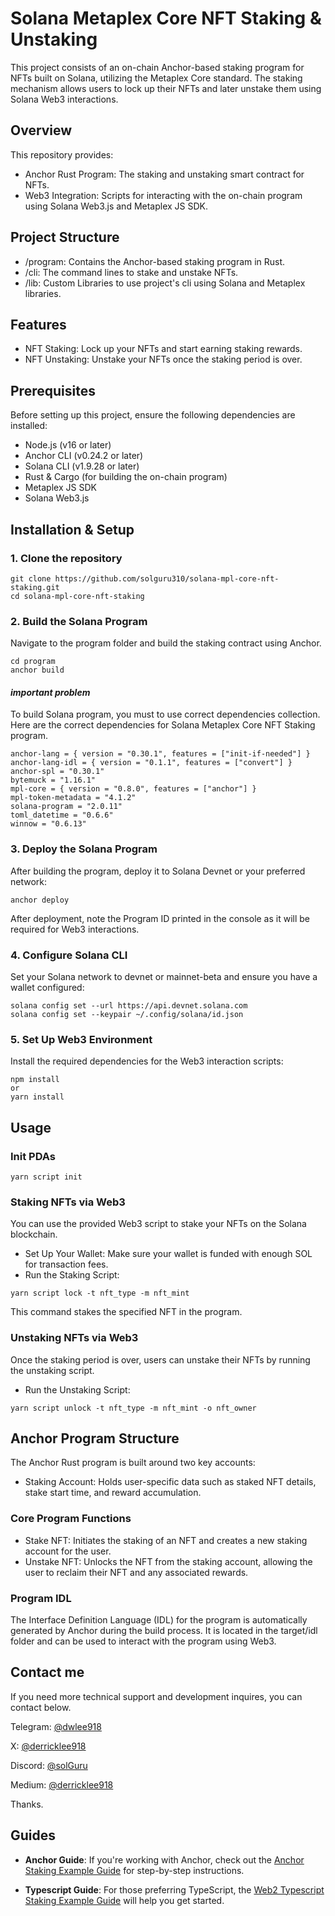 # Solana Metaplex Core NFT Staking & Unstaking

This project consists of an on-chain Anchor-based staking program for NFTs built on Solana, utilizing the Metaplex Core standard. The staking mechanism allows users to lock up their NFTs and later unstake them using Solana Web3 interactions.

## Overview

This repository provides:

- Anchor Rust Program: The staking and unstaking smart contract for NFTs.
- Web3 Integration: Scripts for interacting with the on-chain program using Solana Web3.js and Metaplex JS SDK.

## Project Structure

- /program: Contains the Anchor-based staking program in Rust.
- /cli: The command lines to stake and unstake NFTs.
- /lib: Custom Libraries to use project's cli using Solana and Metaplex libraries.

## Features
- NFT Staking: Lock up your NFTs and start earning staking rewards.
- NFT Unstaking: Unstake your NFTs once the staking period is over.

## Prerequisites
Before setting up this project, ensure the following dependencies are installed:

- Node.js (v16 or later)
- Anchor CLI (v0.24.2 or later)
- Solana CLI (v1.9.28 or later)
- Rust & Cargo (for building the on-chain program)
- Metaplex JS SDK
- Solana Web3.js

## Installation & Setup

### 1. Clone the repository
```
git clone https://github.com/solguru310/solana-mpl-core-nft-staking.git
cd solana-mpl-core-nft-staking
```

### 2. Build the Solana Program
Navigate to the program folder and build the staking contract using Anchor.
```
cd program
anchor build
```

#### *important problem*
To build Solana program, you must to use correct dependencies collection.
Here are the correct dependencies for Solana Metaplex Core NFT Staking program.

```
anchor-lang = { version = "0.30.1", features = ["init-if-needed"] }
anchor-lang-idl = { version = "0.1.1", features = ["convert"] }
anchor-spl = "0.30.1"
bytemuck = "1.16.1"
mpl-core = { version = "0.8.0", features = ["anchor"] }
mpl-token-metadata = "4.1.2"
solana-program = "2.0.11"
toml_datetime = "0.6.6"
winnow = "0.6.13"
```

### 3. Deploy the Solana Program
After building the program, deploy it to Solana Devnet or your preferred network:
```
anchor deploy
```

After deployment, note the Program ID printed in the console as it will be required for Web3 interactions.

### 4. Configure Solana CLI
Set your Solana network to devnet or mainnet-beta and ensure you have a wallet configured:

```
solana config set --url https://api.devnet.solana.com
solana config set --keypair ~/.config/solana/id.json
```

### 5. Set Up Web3 Environment
Install the required dependencies for the Web3 interaction scripts:

```
npm install
or
yarn install
```

## Usage

### Init PDAs
```
yarn script init
```

### Staking NFTs via Web3
You can use the provided Web3 script to stake your NFTs on the Solana blockchain.

- Set Up Your Wallet: Make sure your wallet is funded with enough SOL for transaction fees.
- Run the Staking Script:
```
yarn script lock -t nft_type -m nft_mint
```
This command stakes the specified NFT in the program.

### Unstaking NFTs via Web3
Once the staking period is over, users can unstake their NFTs by running the unstaking script.

- Run the Unstaking Script:
```
yarn script unlock -t nft_type -m nft_mint -o nft_owner
```

## Anchor Program Structure
The Anchor Rust program is built around two key accounts:

- Staking Account: Holds user-specific data such as staked NFT details, stake start time, and reward accumulation.

### Core Program Functions
- Stake NFT: Initiates the staking of an NFT and creates a new staking account for the user.
- Unstake NFT: Unlocks the NFT from the staking account, allowing the user to reclaim their NFT and any associated rewards.

### Program IDL
The Interface Definition Language (IDL) for the program is automatically generated by Anchor during the build process. It is located in the target/idl folder and can be used to interact with the program using Web3.


## Contact me
If you need more technical support and development inquires, you can contact below.

Telegram: [@dwlee918](https://t.me/@dwlee918)

X: [@derricklee918](https://x.com/derricklee918)

Discord: [@solGuru](https://discordapp.com/users/352387576017190913)

Medium: [@derricklee918]([https://medium.com/@derricklee918])

Thanks.


## Guides

- **Anchor Guide**: If you're working with Anchor, check out the [Anchor Staking Example Guide](https://developers.metaplex.com/core/guides/anchor/anchor-staking-example) for step-by-step instructions.

- **Typescript Guide**: For those preferring TypeScript, the [Web2 Typescript Staking Example Guide](https://developers.metaplex.com/core/guides/javascript/web2-typescript-staking-example) will help you get started.
